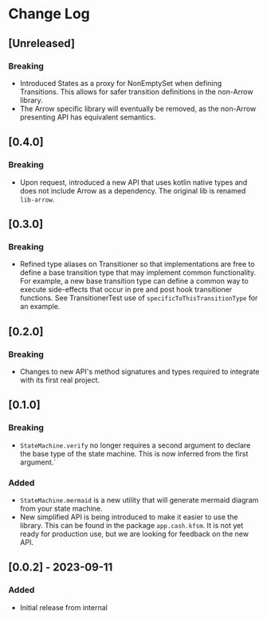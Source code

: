 # Change Log

## [Unreleased]

### Breaking

* Introduced States as a proxy for NonEmptySet when defining Transitions. This allows for safer transition definitions
  in the non-Arrow library.
* The Arrow specific library will eventually be removed, as the non-Arrow presenting API has equivalent semantics.


## [0.4.0]

### Breaking

* Upon request, introduced a new API that uses kotlin native types and does not include Arrow as a dependency.
  The original lib is renamed `lib-arrow`.

## [0.3.0]

### Breaking

* Refined type aliases on Transitioner so that implementations are free to define a base transition type that may
  implement common functionality. For example, a new base transition type can define a common way to execute
  side-effects that occur in pre and post hook transitioner functions. See TransitionerTest use of 
  `specificToThisTransitionType` for an example.

## [0.2.0]

### Breaking

* Changes to new API's method signatures and types required to integrate with its first real project. 

## [0.1.0]

### Breaking

* `StateMachine.verify` no longer requires a second argument to declare the base type of the state machine. This is now
  inferred from the first argument.`

### Added

* `StateMachine.mermaid` is a new utility that will generate mermaid diagram from your state machine.
* New simplified API is being introduced to make it easier to use the library. This can be found in the package
  `app.cash.kfsm`. It is not yet ready for production use, but we are looking for feedback on the new API.


## [0.0.2] - 2023-09-11

### Added

* Initial release from internal

